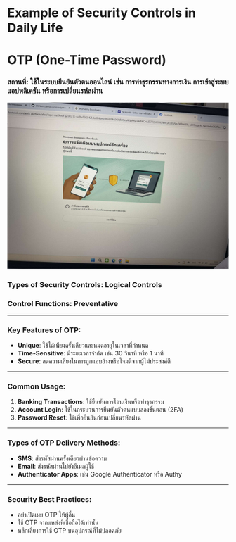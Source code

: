 # Example of Security Controls in Daily Life
# OTP (One-Time Password)

### **สถานที่**: ใช้ในระบบยืนยันตัวตนออนไลน์ เช่น การทำธุรกรรมทางการเงิน การเข้าสู่ระบบแอปพลิเคชัน หรือการเปลี่ยนรหัสผ่าน

![OTP Example](Img/Securing.jpg)

### **Types of Security Controls**: Logical Controls  
### **Control Functions**: Preventative

---

### **Key Features of OTP**:
- **Unique**: ใช้ได้เพียงครั้งเดียวและหมดอายุในเวลาที่กำหนด
- **Time-Sensitive**: มีระยะเวลาจำกัด เช่น 30 วินาที หรือ 1 นาที
- **Secure**: ลดความเสี่ยงในการถูกแอบอ้างหรือโจมตีจากผู้ไม่ประสงค์ดี

---

### **Common Usage**:
1. **Banking Transactions**: ใช้ยืนยันการโอนเงินหรือทำธุรกรรม
2. **Account Login**: ใช้ในกระบวนการยืนยันตัวตนแบบสองขั้นตอน (2FA)
3. **Password Reset**: ใช้เพื่อยืนยันก่อนเปลี่ยนรหัสผ่าน

---

### **Types of OTP Delivery Methods**:
- **SMS**: ส่งรหัสผ่านครั้งเดียวผ่านข้อความ
- **Email**: ส่งรหัสผ่านไปยังอีเมลผู้ใช้
- **Authenticator Apps**: เช่น Google Authenticator หรือ Authy

---

### **Security Best Practices**:
- อย่าเปิดเผย OTP ให้ผู้อื่น
- ใช้ OTP จากแหล่งที่เชื่อถือได้เท่านั้น
- หลีกเลี่ยงการใช้ OTP บนอุปกรณ์ที่ไม่ปลอดภัย
